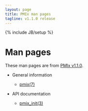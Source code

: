 ```yaml
---
layout: page
title: PMIx man pages
tagline: v1.1.0 release
---
```

{% include JB/setup %}

# Man pages

These man pages are from [PMIx 
v1.1.0](http://www.open-mpi.org/software/pmix/v1.0/).

* General information
  * [pmix(7)](pmix.7.html)

* API documentation
  * [pmix_init(3)](pmix_init.3.html)
